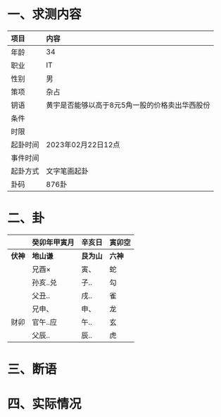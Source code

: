 # 一、求测内容
|项目|内容|
|:-|:-|
|年龄|34|
|职业|IT|
|性别|男|
|策项|杂占|
|钥语|黄宇是否能够以高于8元5角一股的价格卖出华西股份|
|条件||
|时限||
|起卦时间|2023年02月22日12点|
|事件时间||
|起卦方式|文字笔画起卦|
|卦码|876卦|

# 二、卦
||癸卯年甲寅月|辛亥日|寅卯空|
|:-|:-|:-|:-|
|**伏神**|**地山谦**|**艮为山**|**六神**|
||兄酉×|寅、|蛇|
||孙亥..兑|子..|勾|
||父丑..|戌..|雀|
||兄申、|申、|龙|
|财卯|官午..应|午..|玄|
||父辰..|辰..|虎|


# 三、断语

# 四、实际情况
